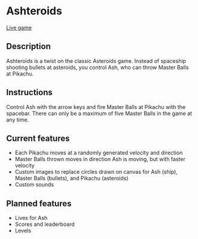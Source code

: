 # Ashteroids

[Live game][game]

[game]: http://shibo.io/Ashteroids

## Description
Ashteroids is a twist on the classic Asteroids game. Instead of spaceship shooting bullets at asteroids, you control Ash, who can throw Master Balls at Pikachu.

## Instructions
Control Ash with the arrow keys and fire Master Balls at Pikachu with the spacebar.
There can only be a maximum of five Master Balls in the game at any time.

## Current features
- Each Pikachu moves at a randomly generated velocity and direction
- Master Balls thrown moves in direction Ash is moving, but with faster velocity
- Custom images to replace circles drawn on canvas for Ash (ship), Master Balls (bullets), and Pikachu (asteroids)
- Custom sounds

## Planned features
- Lives for Ash
- Scores and leaderboard
- Levels
